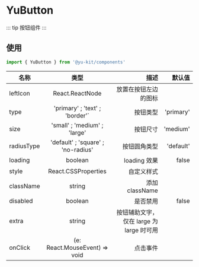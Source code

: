 # YuButton

::: tip
按钮组件
:::

## 使用

```ts
import { YuButton } from '@yu-kit/components'
```

| 名称       |                类型                |                                     描述 |    默认值 |
| ---------- | :--------------------------------: | ---------------------------------------: | --------: |
| leftIcon   |          React.ReactNode           |                     放置在按钮左边的图标 |           |
| type       |   'primary' ; 'text' ; 'border'`   |                                 按钮类型 | 'primary' |
| size       |    'small' ; 'medium' ; 'large'    |                                 按钮尺寸 |  'medium' |
| radiusType | 'default' ; 'square' ; 'no-radius' |                             按钮圆角类型 | 'default' |
| loading    |              boolean               |                             loading 效果 |     false |
| style      |        React.CSSProperties         |                               自定义样式 |           |
| className  |               string               |                           添加 className |           |
| disabled   |              boolean               |                                 是否禁用 |     false |
| extra      |               string               | 按钮辅助文字，仅在 large 为 large 时可用 |           |
| onClick    |   (e: React.MouseEvent) => void    |                                 点击事件 |           |
